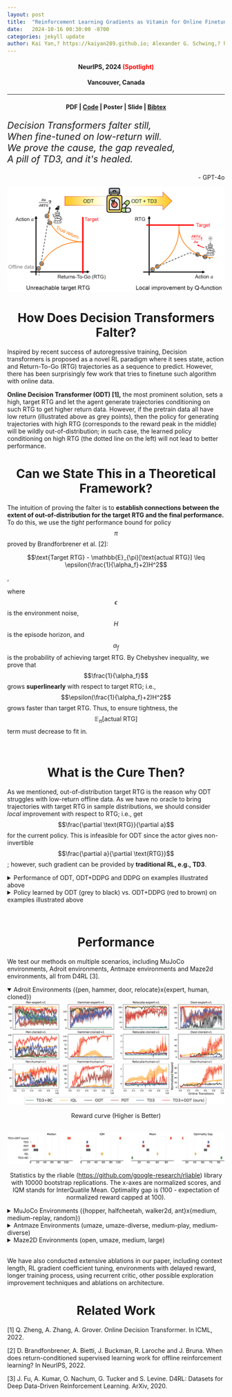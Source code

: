 ```yaml
---
layout: post
title:  "Reinforcement Learning Gradients as Vitamin for Online Finetuning Decision Transformers" 
date:   2024-10-16 00:30:00 -0700
categories: jekyll update
author: Kai Yan,? https://kaiyan289.github.io; Alexander G. Schwing,? https://alexander-schwing.de; Yu-Xiong Wang? https://yxw.web.illinois.edu
---
```


<script
  src="https://cdn.mathjax.org/mathjax/latest/MathJax.js?config=TeX-AMS-MML_HTMLorMML"
  type="text/javascript">
</script>

<h4 align="center"> NeurIPS, 2024 <font color="red"><b>(Spotlight)</b></font></h4>  
<h4 align="center"> Vancouver, Canada </h4>  
<hr>
<h4 align="center"> PDF | <a href="https://github.com/KaiYan289/RL_as_Vitamin_for_Online_Decision_Transformers">Code</a> | Poster | Slide | <a href="/bibtex/ODTTD3.txt">Bibtex</a></h4>

<div class="quote"><p style='font-size:16pt'><i>
Decision Transformers falter still,<br>
When fine-tuned on low-return will.<br>
We prove the cause, the gap revealed,<br>
A pill of TD3, and it's healed.</i></p><p align="right">- GPT-4o</p></div> 

<img src="/assets/ODTTD3-teaser.png"> 

<br>
<h1 align="center">How Does Decision Transformers Falter?</h1> 

Inspired by recent success of autoregressive training, Decision transformers is proposed as a novel RL paradigm where it sees state, action and Return-To-Go (RTG) trajectories as a sequence to predict. However, there has been surprisingly few work that tries to finetune such algorithm with online data.

**Online Decision Transformer (ODT) [1],** the most prominent solution,  sets a high, target RTG and let the agent generate trajectories conditioning on such RTG to get higher return data. However, if the pretrain data all have low return (illustrated above as grey points), then the policy for generating trajectories with high RTG (corresponds to the reward peak in the middle) will be wildly out-of-distribution; in such case, the learned policy conditioning on high RTG (the dotted line on the left) will not lead to better performance.
<br>
<h1 align="center">Can we State This in a Theoretical Framework?</h1>

The intuition of proving the falter is to **establish connections between the extent of out-of-distribution for the target RTG and the final performance.** To do this, we use the *tight* performance bound for policy $$\pi$$ proved by Brandforbrener et al. [2]:

<p align="center">$$\text{Target RTG} - \mathbb{E}_{\pi}[\text{actual RTG}] \leq \epsilon(\frac{1}{\alpha_f}+2)H^2$$</p>,

where $$\epsilon$$ is the environment noise, $$H$$ is the episode horizon, and $$\alpha_f$$ is the probability of achieving target RTG. By Chebyshev inequality, we prove that $$\frac{1}{\alpha_f}$$ grows **superlinearly** with respect to target RTG; i.e., $$\epsilon(\frac{1}{\alpha_f}+2)H^2$$ grows faster than target RTG. Thus, to ensure tightness, the $$\mathbb{E}_{\pi}[\text{actual RTG}]$$ term must decrease to fit in.

<br>
<h1 align="center">What is the Cure Then?</h1>

As we mentioned, out-of-distribution target RTG is the reason why ODT struggles with low-return offline data. As we have no oracle to bring trajectories with target RTG in sample distributions, we should consider *local* improvement with respect to RTG; i.e., get $$\frac{\partial \text{RTG}}{\partial a}$$ for the current policy. This is infeasible for ODT since the actor gives non-invertible $$\frac{\partial a}{\partial \text{RTG}}$$; however, such gradient can be provided by **traditional RL, e.g., TD3**. 

<details>
<summary>Performance of ODT, ODT+DDPG and DDPG on examples illustrated above</summary>
<center>
<img src="/assets/reward.png" width="400">
</center>
</details>
<details>
<summary>Policy learned by ODT (grey to black) vs. ODT+DDPG (red to brown) on examples illustrated above</summary>
<center>
<img src="/assets/ODT-actor.png" width="400">
<br>
In the example illustrated above, 0 is the reward peak, while offline data are all on the two imbalanced feet of the return hill. ODT+DDPG finds the hidden reward peak while ODT fails.
</center>
</details>
<br>
<br>
<h1 align="center">Performance</h1>

We test our methods on multiple scenarios, including MuJoCo environments, Adroit environments, Antmaze environments and Maze2d environments, all from D4RL [3].

<details open>
	<summary>Adroit Environments ({pen, hammer, door, relocate}x{expert, human, cloned})</summary>    
                 <img src="/assets/ODTTD3-res/plot-0516-Adroit.png">
                <p align="center">Reward curve (Higher is Better)</p>
                   <br>
                 <img src="/assets/ODTTD3-res/rliable-adroit-finalv2.png">
                <p align="center">Statistics by the rliable (<a href="https://github.com/google-research/rliable">https://github.com/google-research/rliable</a>) library with 10000 bootstrap replications. The x-axes are normalized scores, and IQM stands for InterQuatile Mean. Optimality gap is (100 - expectation of normalized reward capped at 100).</p>
</details>

<details>
	<summary>MuJoCo Environments ({hopper, halfcheetah, walker2d, ant}x{medium, medium-replay, random})</summary>
                 <img src="/assets/ODTTD3-res/plot-0516-mujoco.png">
                <p align="center">Reward curve (Higher is Better)</p>
                 <br>
                 <img src="/assets/ODTTD3-res/rliable-normal-finalv2.png">
                <p align="center">Statistics by the rliable (<a href="https://github.com/google-research/rliable">https://github.com/google-research/rliable</a>) library with 10000 bootstrap replications. The x-axes are normalized scores, and IQM stands for InterQuatile Mean. Optimality gap is (100 - expectation of normalized reward capped at 100).</p>
</details>

<details>
	<summary>Antmaze Environments (umaze, umaze-diverse, medium-play, medium-diverse)</summary>
                 <img src="/assets/ODTTD3-res/plot-0516-Antmaze.png">
                <p align="center">Reward curve (Higher is Better)</p>
                 <br>
                 <img src="/assets/ODTTD3-res/rliable-antmaze-finalv2.png">
                <p align="center">Statistics by the rliable (<a href="https://github.com/google-research/rliable">https://github.com/google-research/rliable</a>) library with 10000 bootstrap replications. The x-axes are normalized scores, and IQM stands for InterQuatile Mean. Optimality gap is (100 - expectation of normalized reward capped at 100).</p>
</details>

<details>
	<summary>Maze2D Environments (open, umaze, medium, large)</summary>
                 <img src="/assets/ODTTD3-res/plot-0516-maze.png">
                <p align="center">Reward curve (Higher is Better)</p>
                 <br>
                 <img src="/assets/ODTTD3-res/rliable-maze2d-finalv2.png">
                <p align="center">Statistics by the rliable (<a href="https://github.com/google-research/rliable">https://github.com/google-research/rliable</a>) library with 10000 bootstrap replications. The x-axes are normalized scores, and IQM stands for InterQuatile Mean. Optimality gap is (100 - expectation of normalized reward capped at 100).</p>
</details>
<br>

We have also conducted extensive ablations in our paper, including context length, RL gradient coefficient tuning, environments with delayed reward, longer training process, using recurrent critic, other possible exploration improvement techniques and ablations on architecture.
<br>
<h1 align="center">Related Work</h1>

[1] Q. Zheng, A. Zhang, A. Grover. Online Decision Transformer. In ICML, 2022.

[2] D. Brandfonbrener, A. Bietti, J. Buckman, R. Laroche and J. Bruna. When does return-conditioned supervised learning work for offline reinforcement learning? In NeurIPS, 2022. 

[3] J. Fu, A. Kumar, O. Nachum, G. Tucker and S. Levine. D4RL: Datasets for Deep Data-Driven Reinforcement Learning. ArXiv, 2020.